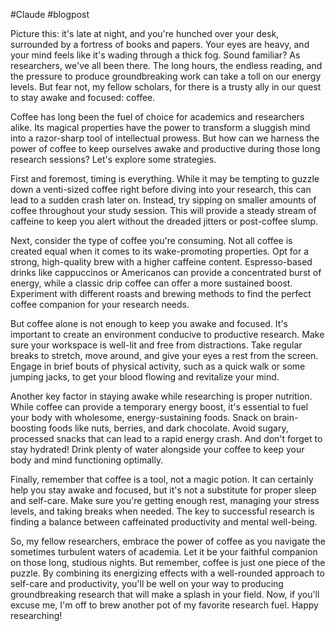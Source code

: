 #Claude 
#blogpost

Picture this: it's late at night, and you're hunched over your desk, surrounded by a fortress of books and papers. Your eyes are heavy, and your mind feels like it's wading through a thick fog. Sound familiar? As researchers, we've all been there. The long hours, the endless reading, and the pressure to produce groundbreaking work can take a toll on our energy levels. But fear not, my fellow scholars, for there is a trusty ally in our quest to stay awake and focused: coffee.

Coffee has long been the fuel of choice for academics and researchers alike. Its magical properties have the power to transform a sluggish mind into a razor-sharp tool of intellectual prowess. But how can we harness the power of coffee to keep ourselves awake and productive during those long research sessions? Let's explore some strategies.

First and foremost, timing is everything. While it may be tempting to guzzle down a venti-sized coffee right before diving into your research, this can lead to a sudden crash later on. Instead, try sipping on smaller amounts of coffee throughout your study session. This will provide a steady stream of caffeine to keep you alert without the dreaded jitters or post-coffee slump.

Next, consider the type of coffee you're consuming. Not all coffee is created equal when it comes to its wake-promoting properties. Opt for a strong, high-quality brew with a higher caffeine content. Espresso-based drinks like cappuccinos or Americanos can provide a concentrated burst of energy, while a classic drip coffee can offer a more sustained boost. Experiment with different roasts and brewing methods to find the perfect coffee companion for your research needs.

But coffee alone is not enough to keep you awake and focused. It's important to create an environment conducive to productive research. Make sure your workspace is well-lit and free from distractions. Take regular breaks to stretch, move around, and give your eyes a rest from the screen. Engage in brief bouts of physical activity, such as a quick walk or some jumping jacks, to get your blood flowing and revitalize your mind.

Another key factor in staying awake while researching is proper nutrition. While coffee can provide a temporary energy boost, it's essential to fuel your body with wholesome, energy-sustaining foods. Snack on brain-boosting foods like nuts, berries, and dark chocolate. Avoid sugary, processed snacks that can lead to a rapid energy crash. And don't forget to stay hydrated! Drink plenty of water alongside your coffee to keep your body and mind functioning optimally.

Finally, remember that coffee is a tool, not a magic potion. It can certainly help you stay awake and focused, but it's not a substitute for proper sleep and self-care. Make sure you're getting enough rest, managing your stress levels, and taking breaks when needed. The key to successful research is finding a balance between caffeinated productivity and mental well-being.

So, my fellow researchers, embrace the power of coffee as you navigate the sometimes turbulent waters of academia. Let it be your faithful companion on those long, studious nights. But remember, coffee is just one piece of the puzzle. By combining its energizing effects with a well-rounded approach to self-care and productivity, you'll be well on your way to producing groundbreaking research that will make a splash in your field. Now, if you'll excuse me, I'm off to brew another pot of my favorite research fuel. Happy researching!